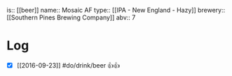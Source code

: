 is:: [[beer]]
name:: Mosaic AF
type:: [[IPA - New England - Hazy]]
brewery:: [[Southern Pines Brewing Company]]
abv:: 7

# Log
- [x] [[2016-09-23]] #do/drink/beer 👍👍
